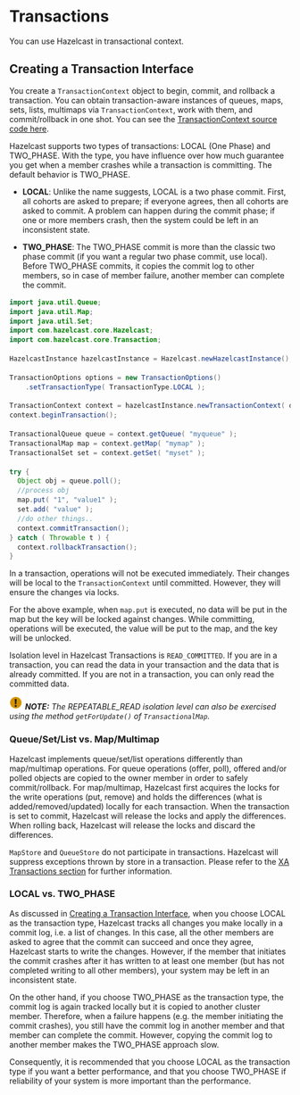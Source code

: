 

# Transactions

You can use Hazelcast in transactional context. 

## Creating a Transaction Interface

You create a `TransactionContext` object to begin, commit, and rollback a transaction. You can obtain transaction-aware instances of queues, maps, sets, lists, multimaps via `TransactionContext`, work with them, and commit/rollback in one shot. You can see the [TransactionContext source code here](https://github.com/hazelcast/hazelcast/blob/master/hazelcast/src/main/java/com/hazelcast/transaction/TransactionContext.java).

Hazelcast supports two types of transactions: LOCAL (One Phase) and TWO\_PHASE. With the type, you have influence over how much guarantee you get when a member crashes while a transaction is committing. The default behavior is TWO\_PHASE.

- **LOCAL**: Unlike the name suggests, LOCAL is a two phase commit. First, all cohorts are asked to prepare; if everyone agrees, then all cohorts are asked to commit. A problem can happen during the commit phase; if one or more members crash, then the system could be left in an inconsistent state.

- **TWO\_PHASE**: The TWO\_PHASE commit is more than the classic two phase commit (if you want a regular two phase commit, use local). Before TWO\_PHASE commits, it copies the commit log to other members, so in case of member failure, another member can complete the commit.

```java
import java.util.Queue;
import java.util.Map;
import java.util.Set;
import com.hazelcast.core.Hazelcast;
import com.hazelcast.core.Transaction;

HazelcastInstance hazelcastInstance = Hazelcast.newHazelcastInstance();

TransactionOptions options = new TransactionOptions()
    .setTransactionType( TransactionType.LOCAL );
    
TransactionContext context = hazelcastInstance.newTransactionContext( options )
context.beginTransaction();

TransactionalQueue queue = context.getQueue( "myqueue" );
TransactionalMap map = context.getMap( "mymap" );
TransactionalSet set = context.getSet( "myset" );

try {
  Object obj = queue.poll();
  //process obj
  map.put( "1", "value1" );
  set.add( "value" );
  //do other things..
  context.commitTransaction();
} catch ( Throwable t ) {
  context.rollbackTransaction();
}
```

In a transaction, operations will not be executed immediately. Their changes will be local to the `TransactionContext` until committed. However, they will ensure the changes via locks. 

For the above example, when `map.put` is executed, no data will be put in the map but the key will be locked against changes. While committing, operations will be executed, the value will be put to the map, and the key will be unlocked.

Isolation level in Hazelcast Transactions is `READ_COMMITTED`. If you are in a transaction, you can read the data in your transaction and the data that is already committed. If you are not in a transaction, you can only read the committed data.

![image](images/NoteSmall.jpg) ***NOTE:*** *The REPEATABLE_READ isolation level can also be exercised using the method `getForUpdate()` of `TransactionalMap`.*

### Queue/Set/List vs. Map/Multimap

Hazelcast implements queue/set/list operations differently than map/multimap operations. For queue operations (offer, poll), offered and/or polled objects are copied to the owner member in order to safely commit/rollback. For map/multimap, Hazelcast first acquires the locks for the write operations (put, remove) and holds the differences (what is added/removed/updated) locally for each transaction. When the transaction is set to commit, Hazelcast will release the locks and apply the differences. When rolling back, Hazelcast will release the locks and discard the differences.

`MapStore` and `QueueStore` do not participate in transactions. Hazelcast will suppress exceptions thrown by store in a transaction. Please refer to the [XA Transactions section](#xa-transactions) for further information.

### LOCAL vs. TWO_PHASE

As discussed in [Creating a Transaction Interface](#creating-a-transaction-interface), when you choose LOCAL as the transaction type, Hazelcast tracks all changes you make locally in a commit log, i.e. a list of changes. In this case, all the other members are asked to agree that the commit can succeed and once they agree, Hazelcast starts to write the changes. 
However, if the member that initiates the commit crashes after it has written to at least one member (but has not completed writing to all other members), your system may be left in an inconsistent state.

On the other hand, if you choose TWO_PHASE as the transaction type, the commit log is again tracked locally but it is copied to another cluster member. Therefore, when a failure happens (e.g. the member initiating the commit crashes), you still have the commit log in another member and that member can complete the commit. However, copying the commit log to another member makes the TWO_PHASE approach slow.

Consequently, it is recommended that you choose LOCAL as the transaction type if you want a better performance, and that you choose TWO_PHASE if reliability of your system is more important than the performance. 

